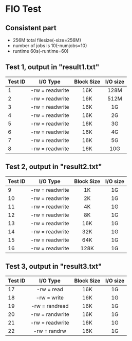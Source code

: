 # FIO Test

## Consistent part

* 256M total filesize(-size=256M) 
* number of jobs is 10(-numjobs=10)
*  runtime 60s(-runtime=60)



## Test 1, output in "result1.txt"

| Test ID |    I/O Type     | Block Size | I/O size |
| ------- | :-------------: | :--------: | :------: |
| 1       | -rw = readwrite |    16K     |   128M   |
| 2       | -rw = readwrite |    16K     |   512M   |
| 3       | -rw = readwrite |    16K     |    1G    |
| 4       | -rw = readwrite |    16K     |    2G    |
| 5       | -rw = readwrite |    16K     |    3G    |
| 6       | -rw = readwrite |    16K     |    4G    |
| 7       | -rw = readwrite |    16K     |    5G    |
| 8       | -rw = readwrite |    16K     |   10G    |



## Test 2, output in "result2.txt"

| Test ID |    I/O Type     | Block Size | I/O size |
| ------- | :-------------: | :--------: | :------: |
| 9       | -rw = readwrite |     1K     |    1G    |
| 10      | -rw = readwrite |     2K     |    1G    |
| 11      | -rw = readwrite |     4K     |    1G    |
| 12      | -rw = readwrite |     8K     |    1G    |
| 13      | -rw = readwrite |    16K     |    1G    |
| 14      | -rw = readwrite |    32K     |    1G    |
| 15      | -rw = readwrite |    64K     |    1G    |
| 16      | -rw = readwrite |    128K    |    1G    |

## Test 3, output in "result3.txt"

| Test ID |    I/O Type     | Block Size | I/O size |
| ------- | :-------------: | :--------: | :------: |
| 17      |   -rw = read    |    16K     |    1G    |
| 18      |   -rw = write   |    16K     |    1G    |
| 19      | -rw = randread  |    16K     |    1G    |
| 20      | -rw = randwrite |    16K     |    1G    |
| 21      | -rw = readwrite |    16K     |    1G    |
| 22      |  -rw = randrw   |    16K     |    1G    |

## 